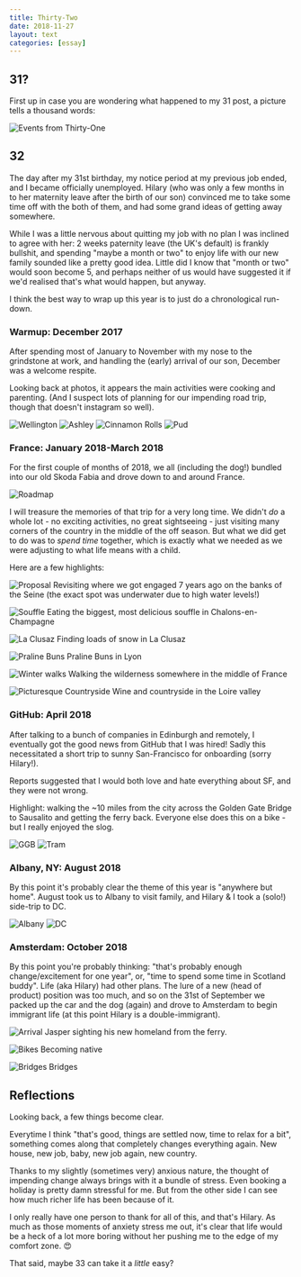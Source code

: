 ```yaml
---
title: Thirty-Two
date: 2018-11-27
layout: text
categories: [essay]
---
```


## 31?
First up in case you are wondering what happened to my 31 post, a picture tells a thousand words:

![Events from Thirty-One](/assets/photos/other/2017-12-31_1.jpg)

## 32
The day after my 31st birthday, my notice period at my previous job ended, and I became officially unemployed. Hilary (who was only a few months in to her maternity leave after the birth of our son) convinced me to take some time off with the both of them, and had some grand ideas of getting away somewhere.

While I was a little nervous about quitting my job with no plan I was inclined to agree with her: 2 weeks paternity leave (the UK's default) is frankly bullshit, and spending "maybe a month or two" to enjoy life with our new family sounded like a pretty good idea. Little did I know that "month or two" would soon become 5, and perhaps neither of us would have suggested it if we'd realised that's what would happen, but anyway.

I think the best way to wrap up this year is to just do a chronological run-down.

### Warmup: December 2017

After spending most of January to November with my nose to the grindstone at work, and handling the (early) arrival of our son, December was a welcome respite.

Looking back at photos, it appears the main activities were cooking and parenting. (And I suspect lots of planning for our impending road trip, though that doesn't instagram so well).

![Wellington](/assets/photos/other/2017-12-07_1.jpg)
![Ashley](/assets/photos/other/2017-12-15_1.jpg)
![Cinnamon Rolls](/assets/photos/other/2017-12-25_2.jpg)
![Pud](/assets/photos/other/2017-12-25_1.jpg)

### France: January 2018-March 2018

For the first couple of months of 2018, we all (including the dog!) bundled into our old Skoda Fabia and drove down to and around France.

![Roadmap](/assets/photos/other/roadmap.png)

I will treasure the memories of that trip for a very long time. We didn't _do_ a whole lot - no exciting activities, no great sightseeing - just visiting many corners of the country in the middle of the off season. But what we did get to do was to _spend time_ together, which is exactly what we needed as we were adjusting to what life means with a child.

Here are a few highlights:

![Proposal](/assets/photos/other/france-1.jpg)
Revisiting where we got engaged 7 years ago on the banks of the Seine (the exact spot was underwater due to high water levels!)

![Souffle](/assets/photos/other/france-2.jpg)
Eating the biggest, most delicious souffle in Chalons-en-Champagne

![La Clusaz](/assets/photos/other/france-3.jpg)
Finding loads of snow in La Clusaz

![Praline Buns](/assets/photos/other/france-4.jpg)
Praline Buns in Lyon

![Winter walks](/assets/photos/other/france-5.jpg)
Walking the wilderness somewhere in the middle of France

![Picturesque Countryside](/assets/photos/other/france-6.jpg)
Wine and countryside in the Loire valley


### GitHub: April 2018

After talking to a bunch of companies in Edinburgh and remotely, I eventually got the good news from GitHub that I was hired! Sadly this necessitated a short trip to sunny San-Francisco for onboarding (sorry Hilary!).

Reports suggested that I would both love and hate everything about SF, and they were not wrong.

Highlight: walking the ~10 miles from the city across the Golden Gate Bridge to Sausalito and getting the ferry back. Everyone else does this on a bike - but I really enjoyed the slog.

![GGB](/assets/photos/other/sf-1.jpg)
![Tram](/assets/photos/other/sf-2.jpg)

### Albany, NY: August 2018

By this point it's probably clear the theme of this year is "anywhere but home". August took us to Albany to visit family, and Hilary & I took a (solo!) side-trip to DC.

![Albany](/assets/photos/other/albany-1.jpg)
![DC](/assets/photos/other/albany-2.jpg)

### Amsterdam: October 2018

By this point you're probably thinking: "that's probably enough change/excitement for one year", or, "time to spend some time in Scotland buddy". Life (aka Hilary) had other plans. The lure of a new (head of product) position was too much, and so on the 31st of September we packed up the car and the dog (again) and drove to Amsterdam to begin immigrant life (at this point Hilary is a double-immigrant).

![Arrival](/assets/photos/other/ams-1.jpg)
Jasper sighting his new homeland from the ferry.

![Bikes](/assets/photos/other/ams-2.jpg)
Becoming native

![Bridges](/assets/photos/other/ams-3.jpg)
Bridges

## Reflections
Looking back, a few things become clear.

Everytime I think "that's good, things are settled now, time to relax for a bit", something comes along that completely changes everything again. New house, new job, baby, new job again, new country.

Thanks to my slightly (sometimes very) anxious nature, the thought of impending change always brings with it a bundle of stress. Even booking a holiday is pretty damn stressful for me. But from the other side I can see how much richer life has been because of it.

I only really have one person to thank for all of this, and that's Hilary. As much as those moments of anxiety stress me out, it's clear that life would be a heck of a lot more boring without her pushing me to the edge of my comfort zone. 😍

That said, maybe 33 can take it a _little_ easy?
